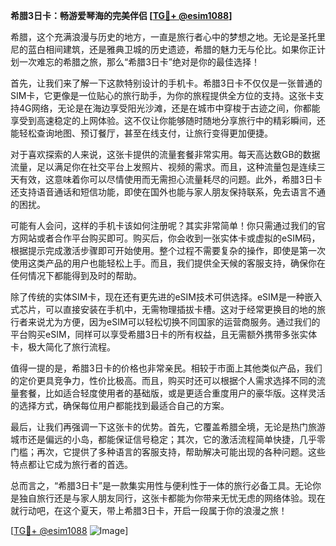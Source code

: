 **希腊3日卡：畅游爱琴海的完美伴侣 [[TG💪+ @esim1088](https://t.me/s/esim1088)]**

希腊，这个充满浪漫与历史的地方，一直是旅行者心中的梦想之地。无论是圣托里尼的蓝白相间建筑，还是雅典卫城的历史遗迹，希腊的魅力无与伦比。如果你正计划一次难忘的希腊之旅，那么“希腊3日卡”绝对是你的最佳选择！

首先，让我们来了解一下这款特别设计的手机卡。希腊3日卡不仅仅是一张普通的SIM卡，它更像是一位贴心的旅行助手，为你的旅程提供全方位的支持。这张卡支持4G网络，无论是在海边享受阳光沙滩，还是在城市中穿梭于古迹之间，你都能享受到高速稳定的上网体验。这不仅让你能够随时随地分享旅行中的精彩瞬间，还能轻松查询地图、预订餐厅，甚至在线支付，让旅行变得更加便捷。

对于喜欢探索的人来说，这张卡提供的流量套餐非常实用。每天高达数GB的数据流量，足以满足你在社交平台上发照片、视频的需求。而且，这种流量包是连续三天有效，这意味着你可以尽情使用而无需担心流量耗尽的问题。此外，希腊3日卡还支持语音通话和短信功能，即使在国外也能与家人朋友保持联系，免去语言不通的困扰。

可能有人会问，这样的手机卡该如何注册呢？其实非常简单！你只需通过我们的官方网站或者合作平台购买即可。购买后，你会收到一张实体卡或虚拟的eSIM码，根据提示完成激活步骤即可开始使用。整个过程不需要复杂的操作，即使是第一次使用这类产品的用户也能轻松上手。而且，我们提供全天候的客服支持，确保你在任何情况下都能得到及时的帮助。

除了传统的实体SIM卡，现在还有更先进的eSIM技术可供选择。eSIM是一种嵌入式芯片，可以直接安装在手机中，无需物理插拔卡槽。这对于经常更换目的地的旅行者来说尤为方便，因为eSIM可以轻松切换不同国家的运营商服务。通过我们的平台购买eSIM，同样可以享受希腊3日卡的所有权益，且无需额外携带多张实体卡，极大简化了旅行流程。

值得一提的是，希腊3日卡的价格也非常亲民。相较于市面上其他类似产品，我们的定价更具竞争力，性价比极高。而且，购买时还可以根据个人需求选择不同的流量套餐，比如适合轻度使用者的基础版，或是更适合重度用户的豪华版。这样灵活的选择方式，确保每位用户都能找到最适合自己的方案。

最后，让我们再强调一下这张卡的优势。首先，它覆盖希腊全境，无论是热门旅游城市还是偏远的小岛，都能保证信号稳定；其次，它的激活流程简单快捷，几乎零门槛；再次，它提供了多种语言的客服支持，帮助解决可能出现的各种问题。这些特点都让它成为旅行者的首选。

总而言之，“希腊3日卡”是一款集实用性与便利性于一体的旅行必备工具。无论你是独自旅行还是与家人朋友同行，这张卡都能为你带来无忧无虑的网络体验。现在就行动吧，在这个夏天，带上希腊3日卡，开启一段属于你的浪漫之旅！

[[TG💪+ @esim1088](https://t.me/s/esim1088) ![Image](https://i.postimg.cc/4NQfJmqS/Snipaste-2025-05-13-00-14-12.png)]